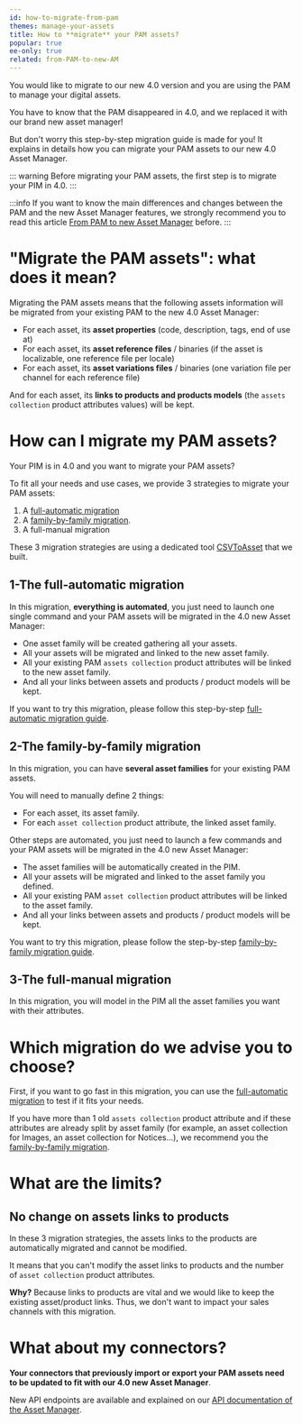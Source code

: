 ```yaml
---
id: how-to-migrate-from-pam
themes: manage-your-assets
title: How to **migrate** your PAM assets?
popular: true
ee-only: true
related: from-PAM-to-new-AM
---
```


You would like to migrate to our new 4.0 version and you are using the PAM to manage your digital assets.

You have to know that the PAM disappeared in 4.0, and we replaced it with our brand new asset manager!

But don't worry this step-by-step migration guide is made for you! It explains in details how you can migrate your PAM assets to our new 4.0 Asset Manager.

::: warning
Before migrating your PAM assets, the first step is to migrate your PIM in 4.0.
:::

:::info
If you want to know the main differences and changes between the PAM and the new Asset Manager features, we strongly recommend you to read this article [From PAM to new Asset Manager](from-PAM-to-new-AM.html) before.
:::

# "Migrate the PAM assets": what does it mean?
Migrating the PAM assets means that the following assets information will be migrated from your existing PAM to the new 4.0 Asset Manager:
- For each asset, its **asset properties** (code, description, tags, end of use at)
- For each asset, its **asset reference files** / binaries (if the asset is localizable, one reference file per locale)
- For each asset, its **asset variations files** / binaries (one variation file per channel for each reference file)

And for each asset, its **links to products and products models** (the `assets collection` product attributes values) will be kept.

# How can I migrate my PAM assets?
Your PIM is in 4.0 and you want to migrate your PAM assets?

To fit all your needs and use cases, we provide 3 strategies to migrate your PAM assets:
1. A [full-automatic migration](full-automatic-pam-migration.html)
2. A [family-by-family migration](family-by-family-pam-migration.html).
3. A full-manual migration

These 3 migration strategies are using a dedicated tool [CSVToAsset](https://github.com/akeneo/CsvToAsset) that we built.

## 1-The full-automatic migration
In this migration, **everything is automated**, you just need to launch one single command and your PAM assets will be migrated in the 4.0 new Asset Manager:
- One asset family will be created gathering all your assets.
- All your assets will be migrated and linked to the new asset family.
- All your existing PAM `assets collection` product attributes will be linked to the new asset family.
- And all your links between assets and products / product models will be kept.

If you want to try this migration, please follow this step-by-step [full-automatic migration guide](full-automatic-pam-migration.html).

## 2-The family-by-family migration
In this migration, you can have **several asset families** for your existing PAM assets.

You will need to manually define 2 things:
- For each asset, its asset family.
- For each `asset collection` product attribute, the linked asset family.

Other steps are automated, you just need to launch a few commands and your PAM assets will be migrated in the 4.0 new Asset Manager:
- The asset families will be automatically created in the PIM.
- All your assets will be migrated and linked to the asset family you defined.
- All your existing PAM `asset collection` product attributes will be linked to the asset family.
- And all your links between assets and products / product models will be kept.

You want to try this migration, please follow the step-by-step [family-by-family migration guide](family-by-family-pam-migration.html).

## 3-The full-manual migration
In this migration, you will model in the PIM all the asset families you want with their attributes.

# Which migration do we advise you to choose?
First, if you want to go fast in this migration, you can use the [full-automatic migration](full-automatic-pam-migration.html) to test if it fits your needs.

If you have more than 1 old `assets collection` product attribute and if these attributes are already split by asset family (for example, an asset collection for Images, an asset collection for Notices...), we recommend you the [family-by-family migration](family-by-family-pam-migration.html).

# What are the limits?
## No change on assets links to products
In these 3 migration strategies, the assets links to the products are automatically migrated and cannot be modified.

It means that you can't modify the asset links to products and the number of `asset collection` product attributes.

**Why?** Because links to products are vital and we would like to keep the existing asset/product links. Thus, we don't want to impact your sales channels with this migration.

 <!--TODO
If you really want to change your asset collection product attribute, you need to do it manually by exporting the products, splitting...
But be careful...-->

# What about my connectors?
**Your connectors that previously import or export your PAM assets need to be updated to fit with our 4.0 new Asset Manager**.

New API endpoints are available and explained on our [API documentation of the Asset Manager](https://api.akeneo.com/documentation/asset-manager.html).
